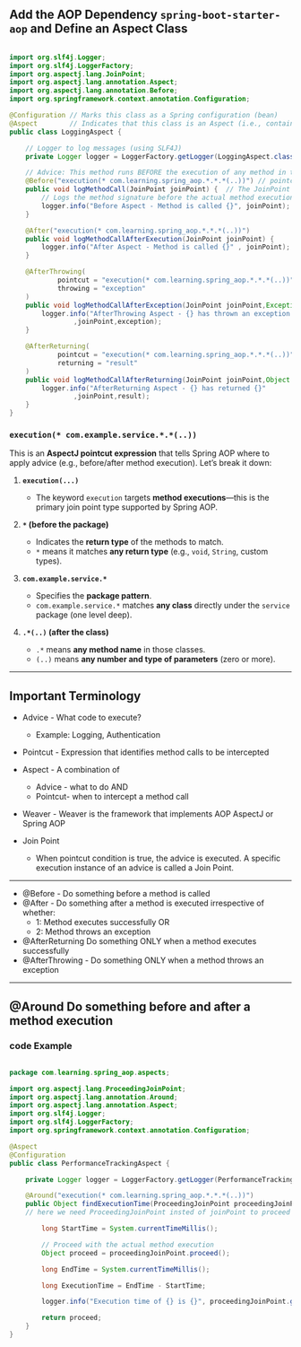 ## Add the AOP Dependency `spring-boot-starter-aop` and Define an Aspect Class

``` java

import org.slf4j.Logger;
import org.slf4j.LoggerFactory;
import org.aspectj.lang.JoinPoint;
import org.aspectj.lang.annotation.Aspect;
import org.aspectj.lang.annotation.Before;
import org.springframework.context.annotation.Configuration;

@Configuration // Marks this class as a Spring configuration (bean)
@Aspect        // Indicates that this class is an Aspect (i.e., contains cross-cutting logic)
public class LoggingAspect {

    // Logger to log messages (using SLF4J)
    private Logger logger = LoggerFactory.getLogger(LoggingAspect.class);

    // Advice: This method runs BEFORE the execution of any method in the specified package
    @Before("execution(* com.learning.spring_aop.*.*.*(..))") // pointcut
    public void logMethodCall(JoinPoint joinPoint) {  // The JoinPoint gives info like method name and arguments.
        // Logs the method signature before the actual method execution
        logger.info("Before Aspect - Method is called {}", joinPoint);
    }

    @After("execution(* com.learning.spring_aop.*.*.*(..))")
    public void logMethodCallAfterExecution(JoinPoint joinPoint) {
        logger.info("After Aspect - Method is called {}" , joinPoint);
    }

    @AfterThrowing(
            pointcut = "execution(* com.learning.spring_aop.*.*.*(..))",
            throwing = "exception"
    )
    public void logMethodCallAfterException(JoinPoint joinPoint,Exception exception) {
        logger.info("AfterThrowing Aspect - {} has thrown an exception {}"
                ,joinPoint,exception);
    }

    @AfterReturning(
            pointcut = "execution(* com.learning.spring_aop.*.*.*(..))",
            returning = "result"
    )
    public void logMethodCallAfterReturning(JoinPoint joinPoint,Object result) {
        logger.info("AfterReturning Aspect - {} has returned {}"
                ,joinPoint,result);
    }
}


```

### `execution(* com.example.service.*.*(..))`

This is an **AspectJ pointcut expression** that tells Spring AOP where to apply advice (e.g., before/after method execution). Let’s break it down:

1. **`execution(...)`**

   * The keyword `execution` targets **method executions**—this is the primary join point type supported by Spring AOP.

2. **`*` (before the package)**

   * Indicates the **return type** of the methods to match.
   * `*` means it matches **any return type** (e.g., `void`, `String`, custom types).

3. **`com.example.service.*`**

   * Specifies the **package pattern**.
   * `com.example.service.*` matches **any class** directly under the `service` package (one level deep).

4. **`.*(..)` (after the class)**

   * `.*` means **any method name** in those classes.
   * `(..)` means **any number and type of parameters** (zero or more).

---

## Important Terminology

* Advice - What code to execute?
    * Example: Logging, Authentication

* Pointcut - Expression that identifies method calls to be intercepted
* Aspect - A combination of
  * Advice - what to do AND
  * Pointcut- when to intercept a method call

* Weaver - Weaver is the framework that implements AOP
AspectJ or Spring AOP
* Join Point
   * When pointcut condition is true, the advice is executed. A specific execution instance of an advice is called a Join Point.
 
---

* @Before - Do something before a method is called
* @After - Do something after a method is executed irrespective of whether:
    * 1: Method executes successfully OR
    * 2: Method throws an exception
* @AfterReturning Do something ONLY when a method executes successfully
* @AfterThrowing - Do something ONLY when a method throws an exception

---

## @Around Do something before and after a method execution

### code Example

``` java

package com.learning.spring_aop.aspects;

import org.aspectj.lang.ProceedingJoinPoint;
import org.aspectj.lang.annotation.Around;
import org.aspectj.lang.annotation.Aspect;
import org.slf4j.Logger;
import org.slf4j.LoggerFactory;
import org.springframework.context.annotation.Configuration;

@Aspect
@Configuration
public class PerformanceTrackingAspect {

    private Logger logger = LoggerFactory.getLogger(PerformanceTrackingAspect.class);

    @Around("execution(* com.learning.spring_aop.*.*.*(..))")
    public Object findExecutionTime(ProceedingJoinPoint proceedingJoinPoint) throws Throwable {
    // here we need ProceedingJoinPoint insted of joinPoint to proceed the execution method

        long StartTime = System.currentTimeMillis();

        // Proceed with the actual method execution
        Object proceed = proceedingJoinPoint.proceed();

        long EndTime = System.currentTimeMillis();

        long ExecutionTime = EndTime - StartTime;

        logger.info("Execution time of {} is {}", proceedingJoinPoint.getSignature().getName(), ExecutionTime);

        return proceed;
    }
}


```
